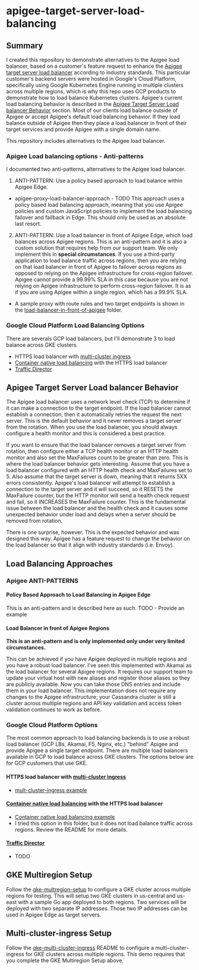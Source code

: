 # apigee-target-server-load-balancing

## Summary
I created this repository to demonstrate alternatives to the Apigee load balancer, based on a customer's feature request to enhance the [Apigee target server load balancer](https://docs.apigee.com/api-platform/deploy/load-balancing-across-backend-servers) according to industry standards. This particular customer's backend servers were hosted in Google's Cloud Platform, specifically using Google Kubernetes Engine running in multiple clusters across multiple regions, which is why this repo uses GCP products to demonstrate how to load balance Kubernetes clusters.  Apigee's current load balancing behavior is described in the [Apigee Target Server Load balancer Behavior](#apigee-target-server-load-balancer-behavior) section. Most of our clients load balance outside of Apigee or accept Apigee's default load balancing behavior. If they load balance outside of Apigee then they place a load balancer in front of their target services and provide Apigee with a single domain name.  

This repository includes alternatives to the Apigee load balancer.  

### Apigee Load balancing options - Anti-patterns
I documented two anti-patterns, alternatives to the Apigee load balancer.  
1. ANTI-PATTERN: Use a policy based approach to load balance within Apigee Edge.
  *  apigee-proxy-load-balancer-approach - TODO
  This approach uses a policy based load balancing approach, meaning that you use Apigee policies and custom JavaScript policies to implement the load balancing failover and failback in Edge.  This should only be used as an absolute last resort.

2. ANTI-PATTERN: Use a load balancer in front of Apigee Edge, which load balances across Apigee regions.
  This is an anti-pattern and it is also a custom solution that requires help from our support team.  We only implement this in **special circumstances**.  If you use a third-party application to load balance traffic across regions, then you are relying on that load balancer in front of Apigee to failover across regions as opposed to relying on the Apigee infrastructure for cross-region failover.  Apigee cannot provide a 99.99% SLA in this case because you are not relying on Apigee infrastructure to perform cross-region failover.  It is as if you are using Apigee within a single region, which has a 99.9% SLA.
  * A sample proxy with route rules and two target endpoints is shown in the  [load-balancer-in-front-of-apigee](load-balancer-in-front-of-apigee) folder.

### Google Cloud Platform Load Balancing Options
There are severals GCP load balancers, but I'll demonstrate 3 to load balance across GKE clusters.
* HTTPS load balancer with [multi-cluster ingress](https://cloud.google.com/kubernetes-engine/docs/how-to/multi-cluster-ingress)
* [Container native load balancing](https://cloud.google.com/kubernetes-engine/docs/how-to/container-native-load-balancing) with the HTTPS load balancer
* [Traffic Director](https://cloud.google.com/traffic-director/docs/set-up-gke-pods)


## Apigee Target Server Load balancer Behavior
The Apigee load balancer uses a network level check (TCP) to determine if it can make a connection to the target endpoint. If the load balancer cannot establish a connection, then it automatically retries the request the next server.  This is the default behavior and it never removes a target server from the rotation.  When you use the load balancer, you should always configure a health monitor and this is considered a best practice.

If you want to ensure that the load balancer removes a target server from rotation, then configure either a TCP health monitor or an HTTP health monitor and also set the MaxFailures count to be greater than zero.  This is where the load balancer behavior gets interesting.  Assume that you have a load balancer configured with an HTTP health check and MaxFailures set to 5.  Also assume that the target server is down, meaning that it returns 5XX errors consistently.  Apigee's load balancer will attempt to establish a connection to the target server and it will succeed, so it RESETS the MaxFailure counter, but the HTTP monitor will send a health check request and fail, so it INCREASES the MaxFailure counter.  This is the fundamental issue between the load balancer and the health check and it causes some unexpected behavior under load and delays when a server should be removed from rotation.  

There is one surprise, however. This is the expected behavior and was designed this way.  Apigee has a feature request to change the behavior on the load balancer so that it align with industry standards (i.e. Envoy).

## Load Balancing Approaches
### Apigee ANTI-PATTERNS
#### Policy Based Approach to Load Balancing in Apigee Edge
This is an anti-pattern and is described here as such.
TODO - Provide an example

#### Load Balancer in front of Apigee Regions
**This is an anti-pattern and is only implemented only under very limited circumstances.**

This can be achieved if you have Apigee deployed in multiple regions and you have a robust load balancer.  I've seen this implemented with Akamai as the load balancer for several Apigee regions.  It requires our support team to update your virtual host with new aliases and register those aliases so they are publicly available.  Now you can take those DNS entries and include them in your load balancer.  This implementation does not require any changes to the Apigee infrastructure; your Cassandra cluster is still a cluster across multiple regions and API key validation and access token validation continues to work as before.

### Google Cloud Platform Options
The most common approach to load balancing backends is to use a robust load balancer (GCP LBs, Akamai, F5, Nginx, etc.) "behind" Apigee and provide Apigee a single target endpoint.  There are multiple load balancers available in GCP to load balance across GKE clusters.  The options below are for GCP customers that use GKE.

#### HTTPS load balancer with [multi-cluster ingress](https://cloud.google.com/kubernetes-engine/docs/how-to/multi-cluster-ingress)
* [mult-cluster-ingress example](gke-multi-cluster-ingress)

#### [Container native load balancing](https://cloud.google.com/kubernetes-engine/docs/how-to/container-native-load-balancing) with the HTTPS load balancer
* [Container native load balancing example](container-native-load-balancing)
* I tried this option in this folder, but it does not load balance traffic across regions.  Review the README for more details.

#### [Traffic Director](https://cloud.google.com/traffic-director/docs/set-up-gke-pods)
* TODO

## GKE Multiregion Setup
Follow the [gke-multregion-setup](gke-multiregion-setup) to configure a GKE cluster across multiple regions for testing. This will setup two GKE clusters in us-central and us-east with a sample Go app deployed to both regions. Two services will be deployed with two separate IP addresses.  Those two IP addresses can be used in Apigee Edge as target servers.  

## Multi-cluster-ingress Setup
Follow the [gke-multi-cluster-ingress](gke-multi-cluster-ingress) README to configure a multi-cluster-ingress for GKE clusters across multiple regions. This demo requires that you complete the GKE Multiregion Setup above.

